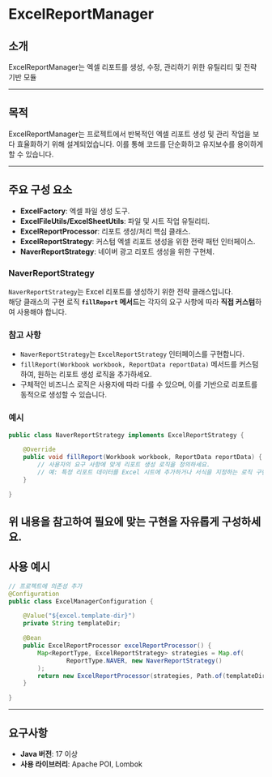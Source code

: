 # ExcelReportManager

## 소개
ExcelReportManager는 엑셀 리포트를 생성, 수정, 관리하기 위한 유틸리티 및 전략 기반 모듈

---

## 목적
ExcelReportManager는 프로젝트에서 반복적인 엑셀 리포트 생성 및 관리 작업을 보다 효율화하기 위해 설계되었습니다.
이를 통해 코드를 단순화하고 유지보수를 용이하게 할 수 있습니다.

---

## 주요 구성 요소
- **ExcelFactory**: 엑셀 파일 생성 도구.
- **ExcelFileUtils/ExcelSheetUtils**: 파일 및 시트 작업 유틸리티.
- **ExcelReportProcessor**: 리포트 생성/처리 핵심 클래스.
- **ExcelReportStrategy**: 커스텀 엑셀 리포트 생성을 위한 전략 패턴 인터페이스.
- **NaverReportStrategy**: 네이버 광고 리포트 생성을 위한 구현체.


### NaverReportStrategy

`NaverReportStrategy`는 Excel 리포트를 생성하기 위한 전략 클래스입니다.  
해당 클래스의 구현 로직 **`fillReport` 메서드**는 각자의 요구 사항에 따라 **직접 커스텀**하여 사용해야 합니다.

### 참고 사항
- `NaverReportStrategy`는 `ExcelReportStrategy` 인터페이스를 구현합니다.
- `fillReport(Workbook workbook, ReportData reportData)` 메서드를 커스텀하여, 원하는 리포트 생성 로직을 추가하세요.
- 구체적인 비즈니스 로직은 사용자에 따라 다를 수 있으며, 이를 기반으로 리포트를 동적으로 생성할 수 있습니다.

### 예시
```java
public class NaverReportStrategy implements ExcelReportStrategy {

    @Override
    public void fillReport(Workbook workbook, ReportData reportData) {
        // 사용자의 요구 사항에 맞게 리포트 생성 로직을 정의하세요.
        // 예: 특정 리포트 데이터를 Excel 시트에 추가하거나 서식을 지정하는 로직 구현
    }

}
```

위 내용을 참고하여 필요에 맞는 구현을 자유롭게 구성하세요.
---

## 사용 예시
```java
// 프로젝트에 의존성 추가
@Configuration
public class ExcelManagerConfiguration {

    @Value("${excel.template-dir}")
    private String templateDir;

    @Bean
    public ExcelReportProcessor excelReportProcessor() {
        Map<ReportType, ExcelReportStrategy> strategies = Map.of(
                ReportType.NAVER, new NaverReportStrategy()
        );
        return new ExcelReportProcessor(strategies, Path.of(templateDir));
    }

}
```

---

## 요구사항
- **Java 버전**: 17 이상
- **사용 라이브러리**: Apache POI, Lombok
